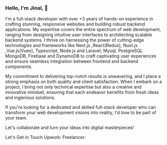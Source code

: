 ### Hello, I'm Jinal, 👋

I'm a full-stack developer with over +3 years of hands-on experience in crafting stunning, responsive websites and building robust backend applications. My expertise covers the entire spectrum of web development, ranging from designing intuitive user interfaces to architecting scalable backend systems. I thrive on harnessing the power of cutting-edge technologies and frameworks like Next.js ,React(Redux), Nuxt.js ,Vue.js(Vuex), Typescript, Node.js and Laravel, Mysql, PostgreSQL MongoDB, Firebase and DynamoDB to craft captivating user experiences and ensure seamless integration between frontend and backend components.

My commitment to delivering top-notch results is unwavering, and I place a strong emphasis on both quality and client satisfaction. When I embark on a project, I bring not only technical expertise but also a creative and innovative mindset, ensuring that each endeavor benefits from fresh ideas and ingenious solutions.

If you're looking for a dedicated and skilled full-stack developer who can transform your web development visions into reality, I'd love to be part of your team.

Let's collaborate and turn your ideas into digital masterpieces!


Let's Get in Touch
Upwork:
Freelancer: 
